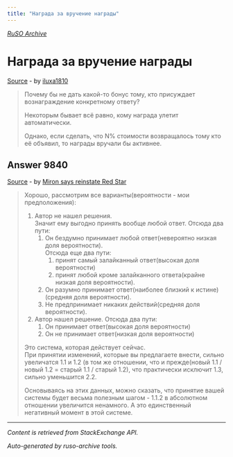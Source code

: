 ```yaml
---
title: "Награда за вручение награды"
---
```

<p><i><a href="https://github.com/MSDN-WhiteKnight/ruso-archive/">RuSO Archive</a></i></p>
<h1>Награда за вручение награды</h1>
<p><a href="https://ru.meta.stackoverflow.com/questions/9835/%d0%9d%d0%b0%d0%b3%d1%80%d0%b0%d0%b4%d0%b0-%d0%b7%d0%b0-%d0%b2%d1%80%d1%83%d1%87%d0%b5%d0%bd%d0%b8%d0%b5-%d0%bd%d0%b0%d0%b3%d1%80%d0%b0%d0%b4%d1%8b">Source</a> - by <a href="https://ru.meta.stackoverflow.com/users/32793/iluxa1810">iluxa1810</a></p>
<blockquote>
<p>Почему бы не дать какой-то бонус тому, кто присуждает вознаграждение конкретному ответу?</p>

<p>Некоторым бывает всё равно, кому награда улетит автоматически.</p>

<p>Однако, если сделать, что N% стоимости возвращалось тому кто её объявил, то награды вручали бы активнее.</p>

</blockquote>
<h2>Answer 9840</h2>
<p><a href="https://ru.meta.stackoverflow.com/a/9840/">Source</a> - by <a href="https://ru.meta.stackoverflow.com/users/337682/miron-says-reinstate-red-star">Miron says reinstate Red Star</a></p>
<blockquote>
<p>Хорошо, рассмотрим все варианты(вероятности - мои предположения):</p>

<ol>
<li>Автор не нашел решения.<br>
Значит ему выгодно принять вообще любой ответ. Отсюда два пути: 

<ol>
<li>Он бездумно принимает любой ответ(невероятно низкая доля вероятности).<br>
Отсюда еще два пути:

<ol>
<li>принят самый залайканный ответ(высокая доля вероятности)</li>
<li>принят любой кроме залайканного ответа(крайне низкая доля вероятности).</li>
</ol></li>
<li>Он разумно принимает ответ(наиболее близкий к истине)(средняя доля вероятности).</li>
<li>Не предпринимает никаких действий(средняя доля вероятности).</li>
</ol></li>
<li>Автор нашел решение. Отсюда два пути:

<ol>
<li>Он принимает ответ(высокая доля вероятности)</li>
<li>Он не принимает ответ(низкая доля вероятности)</li>
</ol></li>
</ol>

<p>Это система, которая действует сейчас.<br>
При принятии изменений, которые вы предлагаете внести, сильно увеличатся 1.1 и 1.2 (в том же отношении, что и прежде(новый 1.1 / новый 1.2 = старый 1.1 / старый 1.2), что практически исключит 1.3, сильно уменьшится 2.2.</p>

<p>Основываясь на этих данных, можно сказать, что принятие вашей системы будет весьма полезным шагом - 1.1.2 в абсолютном отношении увеличится ненамного. А это единственный негативный момент в этой системе.</p>

</blockquote>
<hr/>
<p><i>Content is retrieved from StackExchange API. </i></p>
<p><i>Auto-generated by ruso-archive tools. </i></p>
